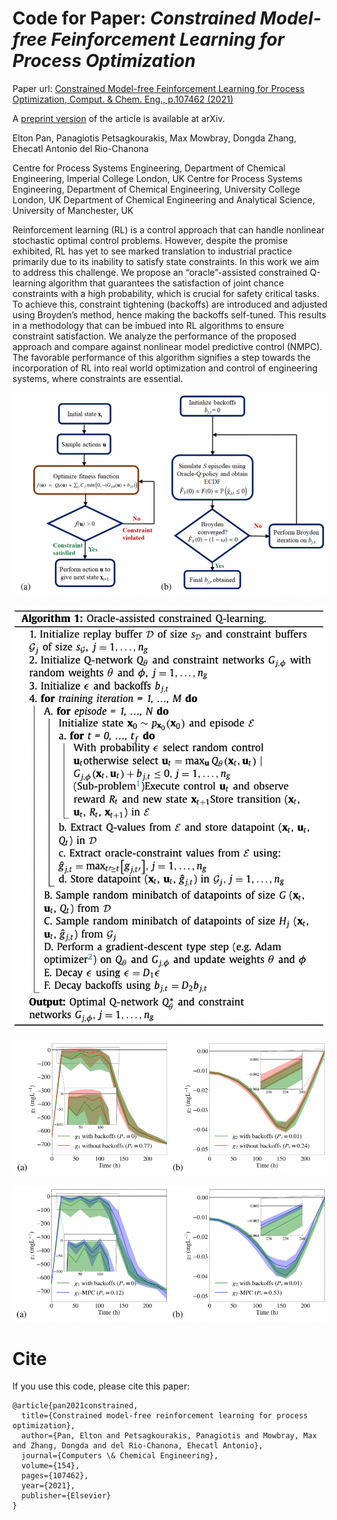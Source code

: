 # Code for Paper: *Constrained Model-free Feinforcement Learning for Process Optimization*

Paper url: [Constrained Model-free Feinforcement Learning for Process Optimization, Comput. & Chem. Eng., p.107462 (2021)](https://www.sciencedirect.com/science/article/abs/pii/S0098135421002404)

A [preprint version](https://arxiv.org/abs/2011.07925) of the article is available at arXiv.

Elton Pan, Panagiotis Petsagkourakis, Max Mowbray, Dongda Zhang, Ehecatl Antonio del Rio-Chanona

Centre for Process Systems Engineering, Department of Chemical Engineering, Imperial College London, UK
Centre for Process Systems Engineering, Department of Chemical Engineering, University College London, UK
Department of Chemical Engineering and Analytical Science, University of Manchester, UK

Reinforcement learning (RL) is a control approach that can handle nonlinear stochastic optimal control problems. However, despite the promise exhibited, RL has yet to see marked translation to industrial practice primarily due to its inability to satisfy state constraints. In this work we aim to address this challenge. We propose an “oracle”-assisted constrained Q-learning algorithm that guarantees the satisfaction of joint chance constraints with a high probability, which is crucial for safety critical tasks. To achieve this, constraint tightening (backoffs) are introduced and adjusted using Broyden’s method, hence making the backoffs self-tuned. This results in a methodology that can be imbued into RL algorithms to ensure constraint satisfaction. We analyze the performance of the proposed approach and compare against nonlinear model predictive control (NMPC). The favorable performance of this algorithm signifies a step towards the incorporation of RL into real world optimization and control of engineering systems, where constraints are essential.

![Alt text](/figures/flow_chart.png "overview")

![Alt text](/figures/pseudo_code.png "osda")

![Alt text](/figures/case_study1_backoff.png "shap")

![Alt text](/figures/case_study1_mpc.png "shap")

# Cite
If you use this code, please cite this paper:
```
@article{pan2021constrained,
  title={Constrained model-free reinforcement learning for process optimization},
  author={Pan, Elton and Petsagkourakis, Panagiotis and Mowbray, Max and Zhang, Dongda and del Rio-Chanona, Ehecatl Antonio},
  journal={Computers \& Chemical Engineering},
  volume={154},
  pages={107462},
  year={2021},
  publisher={Elsevier}
}
```